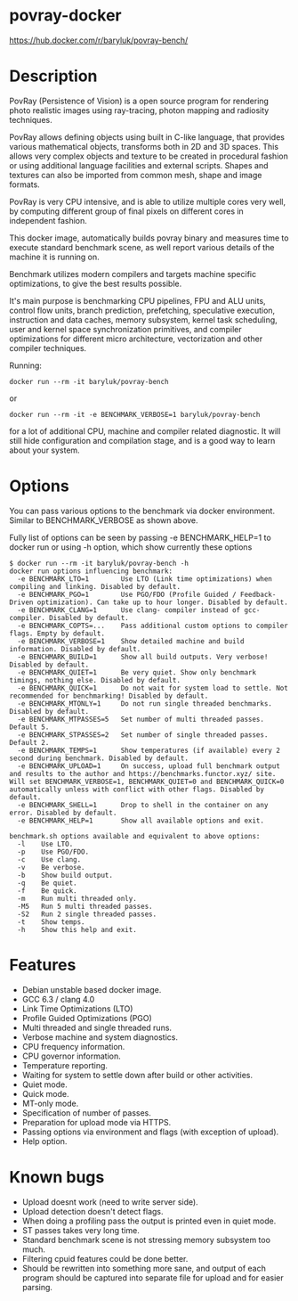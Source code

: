 # povray-docker

https://hub.docker.com/r/baryluk/povray-bench/

# Description

PovRay (Persistence of Vision) is a open source program for rendering
photo realistic images using ray-tracing, photon mapping and radiosity
techniques.

PovRay allows defining objects using built in C-like language, that
provides various mathematical objects, transforms both in 2D and 3D
spaces. This allows very complex objects and texture to be created in
procedural fashion or using additional language facilities and external
scripts. Shapes and textures can also be imported from common mesh, shape
and image formats.

PovRay is very CPU intensive, and is able to utilize multiple cores very
well, by computing different group of final pixels on different cores in
independent fashion.

This docker image, automatically builds povray binary and measures time
to execute standard benchmark scene, as well report various details of
the machine it is running on.

Benchmark utilizes modern compilers and targets machine specific
optimizations, to give the best results possible.

It's main purpose is benchmarking CPU pipelines, FPU and ALU units,
control flow units, branch prediction, prefetching, speculative
execution, instruction and data caches, memory subsystem, kernel task
scheduling, user and kernel space synchronization primitives, and
compiler optimizations for different micro architecture, vectorization
and other compiler techniques.

Running:

    docker run --rm -it baryluk/povray-bench

or

    docker run --rm -it -e BENCHMARK_VERBOSE=1 baryluk/povray-bench

for a lot of additional CPU, machine and compiler related diagnostic. It
will still hide configuration and compilation stage, and is a good way to
learn about your system.

# Options

You can pass various options to the benchmark via docker environment.
Similar to BENCHMARK_VERBOSE as shown above.

Fully list of options can be seen by passing -e BENCHMARK_HELP=1 to docker run
or using -h option, which show currently these options

```text
$ docker run --rm -it baryluk/povray-bench -h
docker run options influencing benchmark:
  -e BENCHMARK_LTO=1        Use LTO (Link time optimizations) when compiling and linking. Disabled by default.
  -e BENCHMARK_PGO=1        Use PGO/FDO (Profile Guided / Feedback-Driven optimization). Can take up to hour longer. Disabled by default.
  -e BENCHMARK_CLANG=1      Use clang- compiler instead of gcc- compiler. Disabled by default.
  -e BENCHMARK_COPTS=...    Pass additional custom options to compiler flags. Empty by default.
  -e BENCHMARK_VERBOSE=1    Show detailed machine and build information. Disabled by default.
  -e BENCHMARK_BUILD=1      Show all build outputs. Very verbose! Disabled by default.
  -e BENCHMARK_QUIET=1      Be very quiet. Show only benchmark timings, nothing else. Disabled by default.
  -e BENCHMARK_QUICK=1      Do not wait for system load to settle. Not recommended for benchmarking! Disabled by default.
  -e BENCHMARK_MTONLY=1     Do not run single threaded benchmarks. Disabled by default.
  -e BENCHMARK_MTPASSES=5   Set number of multi threaded passes. Default 5.
  -e BENCHMARK_STPASSES=2   Set number of single threaded passes. Default 2.
  -e BENCHMARK_TEMPS=1      Show temperatures (if available) every 2 second during benchmark. Disabled by default.
  -e BENCHMARK_UPLOAD=1     On success, upload full benchmark output and results to the author and https://benchmarks.functor.xyz/ site. Will set BENCHMARK_VERBOSE=1, BENCHMARK_QUIET=0 and BENCHMARK_QUICK=0 automatically unless with conflict with other flags. Disabled by default.
  -e BENCHMARK_SHELL=1      Drop to shell in the container on any error. Disabled by default.
  -e BENCHMARK_HELP=1       Show all available options and exit.

benchmark.sh options available and equivalent to above options:
  -l    Use LTO.
  -p    Use PGO/FDO.
  -c    Use clang.
  -v    Be verbose.
  -b    Show build output.
  -q    Be quiet.
  -f    Be quick.
  -m    Run multi threaded only.
  -M5   Run 5 multi threaded passes.
  -S2   Run 2 single threaded passes.
  -t    Show temps.
  -h    Show this help and exit.
```

# Features

 * Debian unstable based docker image.
 * GCC 6.3 / clang 4.0
 * Link Time Optimizations (LTO)
 * Profile Guided Optimizations (PGO)
 * Multi threaded and single threaded runs.
 * Verbose machine and system diagnostics.
 * CPU frequency information.
 * CPU governor information.
 * Temperature reporting.
 * Waiting for system to settle down after build or other activities.
 * Quiet mode.
 * Quick mode.
 * MT-only mode.
 * Specification of number of passes.
 * Preparation for upload mode via HTTPS.
 * Passing options via environment and flags (with exception of upload).
 * Help option.

# Known bugs

  * Upload doesnt work (need to write server side).
  * Upload detection doesn't detect flags.
  * When doing a profiling pass the output is printed even in quiet mode.
  * ST passes takes very long time.
  * Standard benchmark scene is not stressing memory subsystem too much.
  * Filtering cpuid features could be done better.
  * Should be rewritten into something more sane, and output of each program
    should be captured into separate file for upload and for easier parsing.
